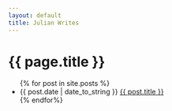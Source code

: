 ```yaml
--- 
layout: default 
title: Julian Writes 
---
```


<html>
<h1>{{ page.title }}</h1>
<ul class="posts">
    {% for post in site.posts %}
    <li>
        <span>{{ post.date | date_to_string }}</span>
        <a href="{{ post.url}}" title="{{ post.title }}">{{ post.title }}</a>
    </li>
    {% endfor%}
</ul>
</html>